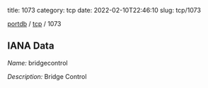 title: 1073
category: tcp
date: 2022-02-10T22:46:10
slug: tcp/1073

[portdb](/) / [tcp](/category/tcp.html) / 1073


## IANA Data

_Name:_ bridgecontrol

_Description:_ Bridge Control

